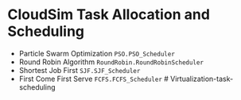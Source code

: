 # CloudSim Task Allocation and Scheduling

* Particle Swarm Optimization `PSO.PSO_Scheduler`
* Round Robin Algorithm       `RoundRobin.RoundRobinScheduler`
* Shortest Job First          `SJF.SJF_Scheduler`
* First Come First Serve      `FCFS.FCFS_Scheduler`
#   V i r t u a l i z a t i o n - t a s k - s c h e d u l i n g  
 